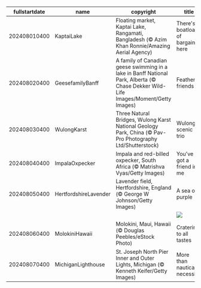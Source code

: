 |fullstartdate|name|copyright|title|image|
|--|--|--|--|--|
202408010400|KaptaiLake|Floating market, Kaptai Lake, Rangamati, Bangladesh (© Azim Khan Ronnie/Amazing Aerial Agency)|There's a boatload of bargains here|![](/en-CA/2024/08/202408010400KaptaiLake.jpg)|
202408020400|GeesefamilyBanff|A family of Canadian geese swimming in a lake in Banff National Park, Alberta (© Chase Dekker Wild-Life Images/Moment/Getty Images)|Feathered friends|![](/en-CA/2024/08/202408020400GeesefamilyBanff.jpg)|
202408030400|WulongKarst|Three Natural Bridges, Wulong Karst National Geology Park, China (© Pav-Pro Photography Ltd/Shutterstock)|Wulong's scenic trio|![](/en-CA/2024/08/202408030400WulongKarst.jpg)|
202408040400|ImpalaOxpecker|Impala and red-billed oxpecker, South Africa (© Matrishva Vyas/Getty Images)|You've got a friend in me|![](/en-CA/2024/08/202408040400ImpalaOxpecker.jpg)|
202408050400|HertfordshireLavender|Lavender field, Hertfordshire, England (© George W Johnson/Getty Images)|A sea of purple|![](/en-CA/2024/08/202408050400HertfordshireLavender.jpg)|
||||![](/en-CA/2024/08/.jpg)|
202408060400|MolokiniHawaii|Molokini, Maui, Hawaii (© Douglas Peebles/eStock Photo)|Cratering to all tastes|![](/en-CA/2024/08/202408060400MolokiniHawaii.jpg)|
202408070400|MichiganLighthouse|St. Joseph North Pier Inner and Outer Lights, Michigan (© Kenneth Keifer/Getty Images)|More than nautical necessity|![](/en-CA/2024/08/202408070400MichiganLighthouse.jpg)|
